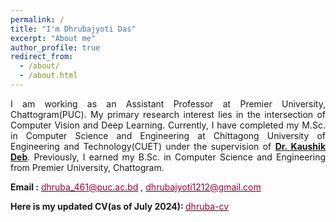 ```yaml
---
permalink: /
title: "I'm Dhrubajyoti Das"
excerpt: "About me"
author_profile: true
redirect_from: 
  - /about/
  - /about.html
---
```

<p align="justify">
I am working as an Assistant Professor at Premier University, Chattogram(PUC). My primary research interest lies in the intersection of Computer Vision and Deep Learning. Currently, I have completed my M.Sc. in Computer Science and Engineering at Chittagong University of Engineering and Technology(CUET) under the supervision of <a href="https://www.cuet.ac.bd/members/498"><b>Dr. Kaushik Deb</b></a>. Previously, I earned my B.Sc. in Computer Science and Engineering from Premier University, Chattogram.
</p>

<b>Email :</b> [<font color= "#990033" >dhruba_461@puc.ac.bd</font>](dhruba_461@puc.ac.bd) , [<font color= "#990033" >dhrubajyoti1212@gmail.com</font>](dhrubajyoti1212@gmail.com)


<b>Here is my updated CV(as of July 2024): </b> <a href="https://drive.google.com/file/d/11MWCr7u8EW7uFo9Mr6VHSXhBtu6mYova/view?usp=drive_link"><font color="#990033">dhruba-cv</font></a>

